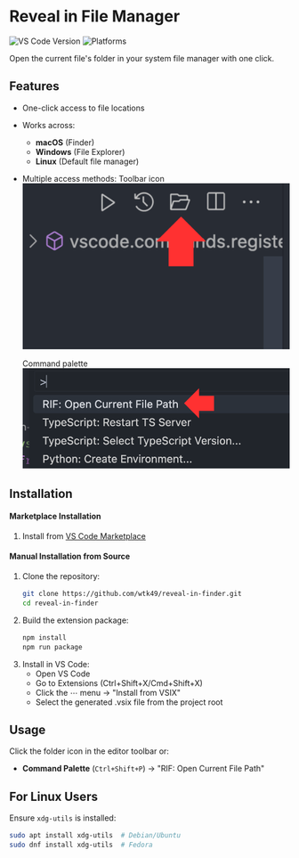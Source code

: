 # Reveal in File Manager

![VS Code Version](https://img.shields.io/badge/VS%20Code-%3E%3D1.99.0-blue)
![Platforms](https://img.shields.io/badge/platform-macOS%20|%20Windows%20|%20Linux-lightgrey)

Open the current file's folder in your system file manager with one click.

## Features

- One-click access to file locations

- Works across:
  - **macOS** (Finder)
  - **Windows** (File Explorer)
  - **Linux** (Default file manager)
- Multiple access methods:
  Toolbar icon
    ![Toolbar icon](https://github.com/tk-425/Reveal-in-Finder-VSCode-Extension/blob/main/images/button.png)

  Command palette
    ![Command palette](https://github.com/tk-425/Reveal-in-Finder-VSCode-Extension/blob/main/images/command.png)

## Installation

#### Marketplace Installation

1. Install from [VS Code Marketplace](https://marketplace.visualstudio.com/items?itemName=wtk49.reveal-in-finder)

#### Manual Installation from Source

1. Clone the repository:
   ```bash
   git clone https://github.com/wtk49/reveal-in-finder.git
   cd reveal-in-finder
   ```
2. Build the extension package:
   ```bash
   npm install
   npm run package
   ```
3. Install in VS Code:
   - Open VS Code
   - Go to Extensions (Ctrl+Shift+X/Cmd+Shift+X)
   - Click the ⋯ menu → "Install from VSIX"
   - Select the generated .vsix file from the project root

## Usage

Click the folder icon in the editor toolbar or:

- **Command Palette** (`Ctrl+Shift+P`) → "RIF: Open Current File Path"

## For Linux Users

Ensure `xdg-utils` is installed:

```bash
sudo apt install xdg-utils  # Debian/Ubuntu
sudo dnf install xdg-utils  # Fedora
```
